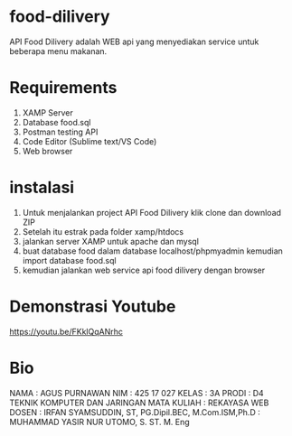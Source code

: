 # food-dilivery
API Food Dilivery adalah WEB api yang menyediakan service untuk beberapa menu makanan.

# Requirements
1. XAMP Server
2. Database food.sql
3. Postman testing API
4. Code Editor (Sublime text/VS Code)
5. Web browser

# instalasi
1. Untuk menjalankan project API Food Dilivery klik clone dan download ZIP
2. Setelah itu estrak pada folder xamp/htdocs
3. jalankan server XAMP untuk apache dan mysql
4. buat database food dalam database localhost/phpmyadmin kemudian import database food.sql  
5. kemudian jalankan web service api food dilivery dengan browser

# Demonstrasi Youtube
https://youtu.be/FKklQqANrhc

# Bio
NAMA        : AGUS PURNAWAN
NIM         : 425 17 027
KELAS       : 3A
PRODI       : D4 TEKNIK KOMPUTER DAN JARINGAN
MATA KULIAH : REKAYASA WEB
DOSEN       : IRFAN SYAMSUDDIN, ST, PG.Dipil.BEC, M.Com.ISM,Ph.D
            : MUHAMMAD YASIR NUR UTOMO, S. ST. M. Eng

